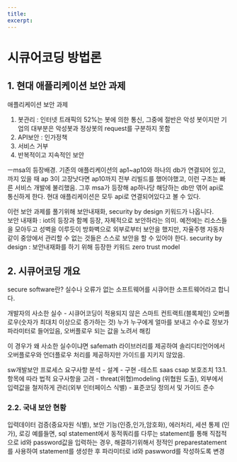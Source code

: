 ```yaml
---
title: 
excerpt: 
---
```


# 시큐어코딩 방법론

## 1. 현대 애플리케이션 보안 과제
애플리케이션 보안 과제
1. 봇관리 : 인터넷 트래픽의 52%는 봇에 의한 통신, 그중에 절반은 악성 봇이지만 기업의 대부분은 악성봇과 정상봇의 request를 구분하지 못함
2. API보안 : 인가정책
3. 서비스 거부
4. 반복적이고 지속적인 보안

ㅡmsa의 등장배경. 기존의 애플리케이션의 ap1~ap10와 하나의 db가 연결되어 있고, 까지 있을 때 ap 3이 고장낫다면 ap10까지 전부 리빌드를 했어야했고, 이런 구조는 빠른 서비스 개발에 불리했음. 그후 msa가 등장해 ap하나당 해당하는 db만 엮어 api로 통신하게 한다. 
현대 애플리케이션은 모두 api로 연결되어있다고 볼 수 있다. 

이런 보안 과제를 풀기위해 보안내재화, security by design 키워드가 나옵니다.  
보안 내재화 : iot의 등장과 함꼐 등장, 자체적으로 보안하라는 의미. 예전에는 리소스들을 모아두고 성벽을 이루듯이 방화벽으로 외부로부터 보안을 했지만, 자율주행 자동차 같이 중앙에서 관리할 수 없는 것들은 스스로 보안을 할 수 있어야 한다.
security by design : 보안내재화를 하기 위해 등장한 키워드
zero trust model

## 2. 시큐어코딩 개요
secure software란? 실수나 오류가 없는 소프트웨어를 시큐어한 소프트웨어라고 합니다. 

개발자의 사소한 실수 - 시큐어코딩이 적용되지 않은 스마트 컨트랙트(블록체인)
오버플로우(숫자가 최대치 이상으로 증가하는 것)
누가 누구에게 얼마를 보내고 수수료 정보가 파라미터로 들어있음, 오버플로우 되는 값을 노려서 해킹

이 경우가 왜 사소한 실수이냐면 safemath 라이브러리를 제공하여 솔리디티언어에서 오버플로우와 언더플로우 처리를 제공하지만 가이드를 지키지 않았음.

sw개발보안 프로세스
요구사항 분석 - 설계 - 구현 -테스트
saas csap 보호조치 13.1. 항목에 따라 법적 요구사항을 고려 - threat(위협)modeling (위협원 도출), 외부에서 입력값을 철저하게 관리(외부 인터페이스 식별) - 표준코딩 정의서 및 가이드 준수

### 2.2. 국내 보안 현황
입력데이터 검증(중요자원 식별), 보안 기능(인증,인가,암호화), 에러처리, 세션 통제 (인가), 로깅
예를들면, sql statement에서 동적쿼리를 다루는 statement를 통해 직접적으로 id와 password값을 입력하는 경우, 해결하기위해서 정적인 preparestatement를 사용하여 statement를 생성한 후 파라미터로 id와 paswword를 작성하도록 변경



